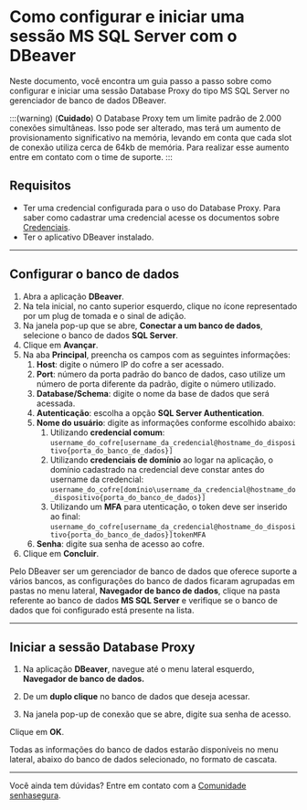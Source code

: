 # Como configurar e iniciar uma sessão MS SQL Server com o DBeaver

Neste documento, você encontra um guia passo a passo sobre como configurar e iniciar uma sessão Database Proxy do tipo MS SQL Server no gerenciador de banco de dados DBeaver.

:::(warning) (**Cuidado**)
O Database Proxy tem um limite padrão de 2.000 conexões simultâneas. Isso pode ser alterado, mas terá um aumento de provisionamento significativo na memória, levando em conta que cada slot de conexão utiliza cerca de 64kb de memória. Para realizar esse aumento entre em contato com o time de suporte.
:::

## Requisitos

* Ter uma credencial configurada para o uso do Database Proxy. Para saber como cadastrar uma credencial acesse os documentos sobre [Credenciais](/v3-33/docs/pt/pam-credentials).
* Ter o aplicativo DBeaver instalado.

---
## Configurar o banco de dados

1. Abra a aplicação **DBeaver**.
2. Na tela inicial, no canto superior esquerdo, clique no ícone representado por um plug de tomada e o sinal de adição.
3. Na janela pop-up que se abre, **Conectar a um banco de dados**, selecione o banco de dados **SQL Server**.
4. Clique em **Avançar**.
5. Na aba **Principal**, preencha os campos com as seguintes informações:
    1. **Host**: digite o número IP do cofre a ser acessado.
    2. **Port**: número da porta padrão do banco de dados, caso utilize um número de porta diferente da padrão, digite o número utilizado.
    3. **Database/Schema**: digite o nome da base de dados que será acessada.
    4. **Autenticação**: escolha a opção **SQL Server Authentication**.
    5. **Nome do usuário**: digite as informações conforme escolhido abaixo:
        1. Utilizando **credencial comum**: `username_do_cofre[username_da_credencial@hostname_do_dispositivo{porta_do_banco_de_dados}]`
        2. Utilizando **credenciais de domínio** ao logar na aplicação, o domínio cadastrado na credencial deve constar antes do username da credencial: `username_do_cofre[domínio\username_da_credencial@hostname_do_dispositivo{porta_do_banco_de_dados}]`
        3. Utilizando um **MFA** para utenticação, o token deve ser inserido ao final: `username_do_cofre[username_da_credencial@hostname_do_dispositivo{porta_do_banco_de_dados}]tokenMFA`
    6. **Senha**: digite sua senha de acesso ao cofre.
6. Clique em **Concluir**.

Pelo DBeaver ser um gerenciador de banco de dados que oferece suporte a vários bancos, as configurações do banco de dados ficaram agrupadas em pastas no menu lateral, **Navegador de banco de dados**, clique na pasta referente ao banco de dados **MS SQL Server**  e verifique se o banco de dados que foi configurado está presente na lista.

---
## Iniciar a sessão Database Proxy

1. Na aplicação **DBeaver**, navegue até o menu lateral esquerdo, **Navegador de banco de dados.**

1. De um **duplo clique** no banco de dados que deseja acessar.

1. Na janela pop-up de conexão que se abre, digite sua senha de acesso.

Clique em **OK**.

Todas as informações do banco de dados estarão disponíveis no menu lateral, abaixo do banco de dados selecionado, no formato de cascata.

---
Você ainda tem dúvidas? Entre em contato com a  [Comunidade senhasegura](https://community.senhasegura.io/).
